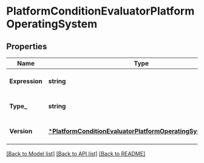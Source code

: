 # PlatformConditionEvaluatorPlatformOperatingSystem

## Properties
Name | Type | Description | Notes
------------ | ------------- | ------------- | -------------
**Expression** | **string** |  | [optional] [default to null]
**Type_** | **string** |  | [optional] [default to null]
**Version** | [***PlatformConditionEvaluatorPlatformOperatingSystemVersion**](PlatformConditionEvaluatorPlatformOperatingSystemVersion.md) |  | [optional] [default to null]

[[Back to Model list]](../README.md#documentation-for-models) [[Back to API list]](../README.md#documentation-for-api-endpoints) [[Back to README]](../README.md)

